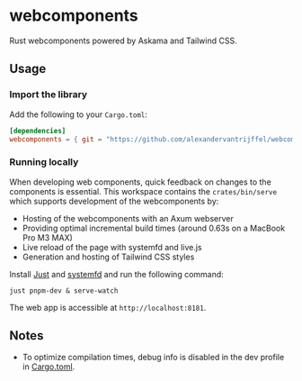 # webcomponents

Rust webcomponents powered by Askama and Tailwind CSS.

## Usage

### Import the library

Add the following to your `Cargo.toml`:

```toml
[dependencies]
webcomponents = { git = "https://github.com/alexandervantrijffel/webcomponents.git", package = "webcomponents" }
```

### Running locally

When developing web components, quick feedback on changes to the components is essential. This workspace contains the `crates/bin/serve` which supports development of the webcomponents by:

- Hosting of the webcomponents with an Axum webserver
- Providing optimal incremental build times (around 0.63s on a MacBook Pro M3 MAX)
- Live reload of the page with systemfd and live.js
- Generation and hosting of Tailwind CSS styles

Install [Just](https://github.com/casey/just) and [systemfd](https://github.com/mitsuhiko/systemfd) and run the following command:

```shell
just pnpm-dev & serve-watch
```

The web app is accessible at `http://localhost:8181`.

## Notes

- To optimize compilation times, debug info is disabled in the dev profile in [Cargo.toml](Cargo.toml).
